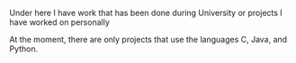 Under here I have work that has been done during University or projects I have worked on personally

At the moment, there are only projects that use the languages C, Java, and Python.
